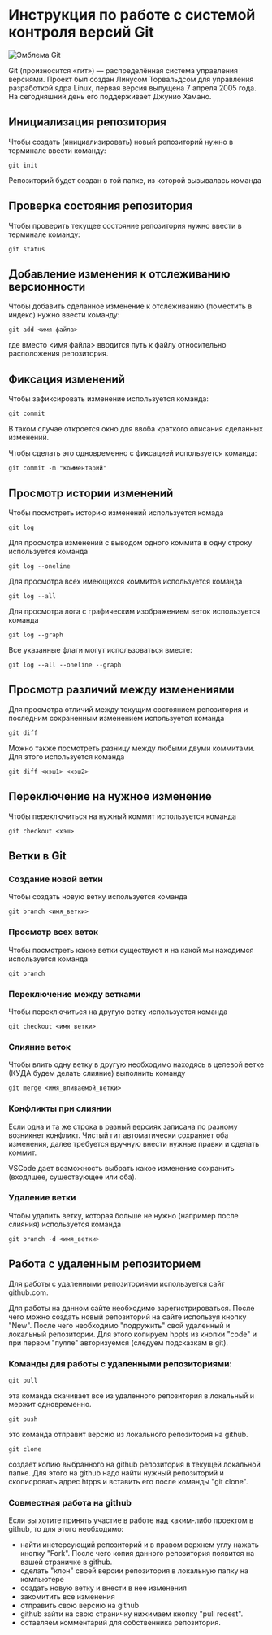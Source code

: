 # **Инструкция по работе с системой контроля версий Git**

![Эмблема Git](git.jpg)

Git (произносится «гит») — распределённая система управления версиями. Проект был создан Линусом Торвальдсом для управления разработкой ядра Linux, первая версия выпущена 7 апреля 2005 года. На сегодняшний день его поддерживает Джунио Хамано.

## Инициализация репозитория

Чтобы создать (инициализировать) новый репозиторий нужно в терминале ввести команду:

    git init

Репозиторий будет создан в той папке, из которой вызывалась команда

## Проверка состояния репозитория

Чтобы проверить текущее состояние репозитория нужно ввести в терминале команду:

    git status

## Добавление изменения к отслеживанию версионности

Чтобы добавить сделанное изменение к отслеживанию (поместить в индекс) нужно ввести команду:

    git add <имя файла>

где вместо <имя файла> вводится путь к файлу относительно расположения репозитория.

## Фиксация изменений

Чтобы зафиксировать изменение используется команда:

    git commit

В таком случае откроется окно для ввоба краткого описания сделанных изменений.

Чтобы сделать это одновременно с фиксацией используется команда:

    git commit -m "комментарий"

## Просмотр истории изменений

Чтобы посмотреть историю изменений используется комада

    git log

Для просмотра изменений с выводом одного коммита в одну строку используется команда

    git log --oneline

Для просмотра всех имеющихся коммитов используется команда

    git log --all

Для просмотра лога с графическим изображением веток используется команда

    git log --graph

Все указанные флаги могут использоваться вместе:

    git log --all --oneline --graph

## Просмотр различий между изменениями

Для просмотра отличий между текущим состоянием репозитория и последним сохраненным изменением используется команда

    git diff

Можно также посмотреть разницу между любыми двуми коммитами. Для этого используется команда

    git diff <хэш1> <хэш2>

## Переключение на нужное изменение

Чтобы переключиться на нужный коммит используется команда

    git checkout <хэш>

## Ветки в Git

### Создание новой ветки

Чтобы создать новую ветку используется команда

    git branch <имя_ветки>

### Просмотр всех веток

Чтобы посмотреть какие ветки существуют и на какой мы находимся используется команда

    git branch

### Переключение между ветками

Чтобы переключиться на другую ветку используется команда

    git checkout <имя_ветки>

### Слияние веток

Чтобы влить одну ветку в другую необходимо находясь в целевой ветке (КУДА будем делать слияние) выполнить команду

    git merge <имя_вливаемой_ветки>

### Конфликты при слиянии

Если одна и та же строка в разный версиях записана по разному возникнет конфликт.
Чистый гит автоматически сохраняет оба изменения, далее требуется вручную внести нужные правки и сделать коммит.

VSСode дает возможность выбрать какое изменение сохранить (входящее, существующее или оба).

### Удаление ветки

Чтобы удалить ветку, которая больше не нужно (например после слияния) используется команда

    git branch -d <имя_ветки>

## Работа с удаленным репозиторием

Для работы с удаленными репозиториями используется сайт github.com.

Для работы на данном сайте необходимо зарегистрироваться. После чего можно создать новый репозиторий на сайте используя кнопку "New". После чего необходимо "подружить" свой удаленный и локальный репозитории. Для этого копируем hppts из кнопки "code"  и при первом "пулле" авторизуемся (следуем подсказкам в git).

### Команды для работы с удаленными репозиториями:


    git pull

эта команда скачивает все из удаленного репозитория в локальный и мержит одновременно.

    git push

это команда отправит версию из локального репозитория на github.

    git clone 

создает копию выбранного на github репозитория в текущей локальной папке. Для этого на github надо найти нужный репозиторий и скописровать адрес htpps и вставить его после команды "git clone".

### Совместная работа на github

Если вы хотите принять участие в работе над каким-либо проектом в github, то для этого необходимо:

* найти инетерсующий репозиторий и в правом верхнем углу нажать кнопку "Fork". После чего копия данного репозитория появится на вашей страничке в github.
* сделать "клон" своей версии репозитория в локальную папку на компьютере
* создать новую ветку и внести в нее изменения
* закомитить все изменения
* отправить свою версию на github
* github зайти на свою страничку нижимаем кнопку "pull reqest".
* оставляем комментарий для собственника репозитория.